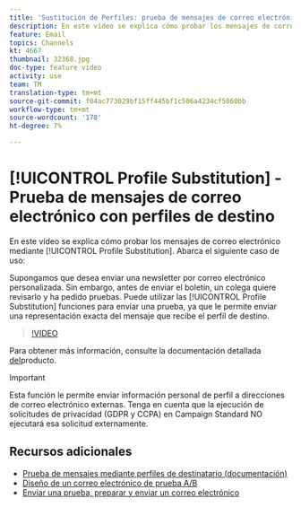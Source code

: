 ```yaml
---
title: 'Sustitución de Perfiles: prueba de mensajes de correo electrónico con perfiles objetivo'
description: En este vídeo se explica cómo probar los mensajes de correo electrónico mediante la función de sustitución de perfiles.
feature: Email
topics: Channels
kt: 4667
thumbnail: 32368.jpg
doc-type: feature video
activity: use
team: TM
translation-type: tm+mt
source-git-commit: f04ac773029bf15ff445bf1c506a4234cf5060bb
workflow-type: tm+mt
source-wordcount: '178'
ht-degree: 7%

---
```



# [!UICONTROL Profile Substitution] - Prueba de mensajes de correo electrónico con perfiles de destino

En este vídeo se explica cómo probar los mensajes de correo electrónico mediante [!UICONTROL Profile Substitution]. Abarca el siguiente caso de uso:

Supongamos que desea enviar una newsletter por correo electrónico personalizada. Sin embargo, antes de enviar el boletín, un colega quiere revisarlo y ha pedido pruebas. Puede utilizar las [!UICONTROL Profile Substitution] funciones para enviar una prueba, ya que le permite enviar una representación exacta del mensaje que recibe el perfil de destino.

>[!VIDEO](https://video.tv.adobe.com/v/32368?quality=12)

Para obtener más información, consulte la documentación detallada [del](https://docs.adobe.com/content/help/en/campaign-standard/using/testing-and-sending/preparing-and-testing-messages/testing-messages-using-target.html)producto.

>[!IMPORTANT]
>
>Esta función le permite enviar información personal de perfil a direcciones de correo electrónico externas. Tenga en cuenta que la ejecución de solicitudes de privacidad (GDPR y CCPA) en Campaign Standard NO ejecutará esa solicitud externamente.

## Recursos adicionales

* [Prueba de mensajes mediante perfiles de destinatario (documentación)](https://docs.adobe.com/content/help/en/campaign-standard/using/testing-and-sending/preparing-and-testing-messages/testing-messages-using-target.html)
* [Diseño de un correo electrónico de prueba A/B](/help/communication-channels/email/a-b-testing.md)
* [Enviar una prueba, preparar y enviar un correo electrónico](/help/communication-channels/email/sending-test-preparing-sending-email.md)
